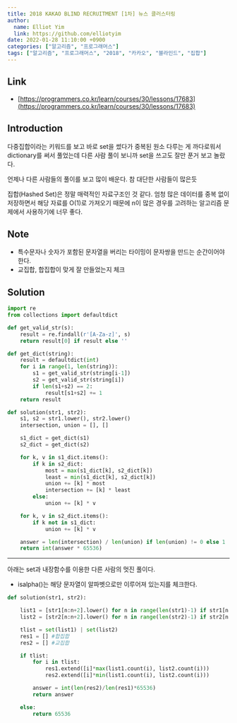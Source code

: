 ```yaml
---
title: 2018 KAKAO BLIND RECRUITMENT [1차] 뉴스 클러스터링
author:
  name: Elliot Yim
  link: https://github.com/elliotyim
date: 2022-01-28 11:10:00 +0900
categories: ["알고리즘", "프로그래머스"]
tags: ["알고리즘", "프로그래머스", "2018", "카카오", "블라인드", "집합"]
---
```


## Link

- [https://programmers.co.kr/learn/courses/30/lessons/17683](https://programmers.co.kr/learn/courses/30/lessons/17683)

## Introduction

다중집합이라는 키워드를 보고 바로 set을 썼다가 중복된 원소 다루는 게 까다로워서 dictionary를 써서 풀었는데 다른 사람 풀이 보니까 set을 쓰고도 잘만 푼거 보고 놀랐다.

언제나 다른 사람들의 풀이를 보고 많이 배운다. 참 대단한 사람들이 많은듯

집합(Hashed Set)은 정말 매력적인 자료구조인 것 같다. 엄청 많은 데이터를 중복 없이 저장하면서 해당 자료를 O(1)로 가져오기 때문에 n이 많은 경우를 고려하는 알고리즘 문제에서 사용하기에 너무 좋다.

## Note

- 특수문자나 숫자가 포함된 문자열을 버리는 타이밍이 문자쌍을 만드는 순간이어야 한다.
- 교집합, 합집합이 맞게 잘 만들었는지 체크

## Solution

```python
import re
from collections import defaultdict

def get_valid_str(s):
    result = re.findall(r'[A-Za-z]', s)
    return result[0] if result else ''

def get_dict(string):
    result = defaultdict(int)
    for i in range(1, len(string)):
        s1 = get_valid_str(string[i-1])
        s2 = get_valid_str(string[i])
        if len(s1+s2) == 2:
            result[s1+s2] += 1
    return result

def solution(str1, str2):
    s1, s2 = str1.lower(), str2.lower()
    intersection, union = [], []

    s1_dict = get_dict(s1)
    s2_dict = get_dict(s2)

    for k, v in s1_dict.items():
        if k in s2_dict:
            most = max(s1_dict[k], s2_dict[k])
            least = min(s1_dict[k], s2_dict[k])
            union += [k] * most
            intersection += [k] * least
        else:
            union += [k] * v

    for k, v in s2_dict.items():
        if k not in s1_dict:
            union += [k] * v

    answer = len(intersection) / len(union) if len(union) != 0 else 1
    return int(answer * 65536)
```

---

아래는 set과 내장함수를 이용한 다른 사람의 멋진 풀이다.

- isalpha()는 해당 문자열이 알파벳으로만 이루어져 있는지를 체크한다.

```python
def solution(str1, str2):

    list1 = [str1[n:n+2].lower() for n in range(len(str1)-1) if str1[n:n+2].isalpha()]
    list2 = [str2[n:n+2].lower() for n in range(len(str2)-1) if str2[n:n+2].isalpha()]

    tlist = set(list1) | set(list2)
    res1 = [] #합집합
    res2 = [] #교집합

    if tlist:
        for i in tlist:
            res1.extend([i]*max(list1.count(i), list2.count(i)))
            res2.extend([i]*min(list1.count(i), list2.count(i)))

        answer = int(len(res2)/len(res1)*65536)
        return answer

    else:
        return 65536
```
